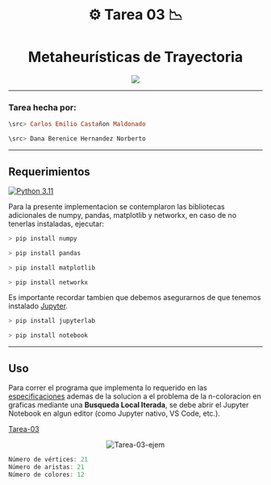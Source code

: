 <div align="center">

# ⚙️ **Tarea 03** 📉



# **Metaheurísticas de Trayectoria**


</div>



<div align="center">

[![](https://i.giphy.com/media/v1.Y2lkPTc5MGI3NjExcDhmNjV0MDh3ZW92Nmt2dnhhbHRlcHhkemc4cmZ5cmRueGw0ZXM0NSZlcD12MV9pbnRlcm5hbF9naWZfYnlfaWQmY3Q9Zw/O64MQsdmwIIxO/giphy.gif)](https://www.youtube.com/watch?v=3vjkh-acmTE)

</div>

---

### **Tarea hecha por:**

```Haskell
\src> Carlos Emilio Castañon Maldonado
```

```Kotlin  
\src> Dana Berenice Hernandez Norberto
```

---

## **Requerimientos**

[![Python 3.11](https://img.shields.io/badge/python-3.11-blue.svg)](https://www.python.org/downloads/release/python-311/)

Para la presente implementacion se contemplaron las bibliotecas adicionales de numpy, pandas, matplotlib y networkx, en caso de no tenerlas instaladas, ejecutar:

```C
> pip install numpy
```

```C
> pip install pandas
```

```C
> pip install matplotlib
```

```C
> pip install networkx
```

Es importante recordar tambien que debemos asegurarnos de que tenemos instalado [Jupyter](https://jupyter.org/install).

```C
> pip install jupyterlab
```

```C
> pip install notebook
```


---

## **Uso**

Para correr el programa que implementa lo requerido en las [especificaciones](./Zpecs/CE2024-2_Tarea03.pdf) ademas de la solucion a el problema de la n-coloracion 
en graficas mediante una **Busqueda Local Iterada**, se debe abrir el Jupyter Notebook en algun editor 
(como Jupyter nativo, VS Code, etc.).

[Tarea-03](./src/Tarea%203.ipynb)

<div align="center">

![Tarea-03-ejem](https://github.com/CarlosCastanon2099/Computo-Evolutivo/assets/108638686/62c03260-a8ff-4671-8f3e-533277e7bf8e)

</div>

```C
Número de vértices: 21
Número de aristas: 21
Número de colores: 12
```
